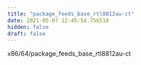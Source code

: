 ```yaml
---
title: "package_feeds_base_rtl8812au-ct"
date: 2021-05-07 12:45:54.756518
hidden: false
draft: false
---
```


x86/64/package_feeds_base_rtl8812au-ct


